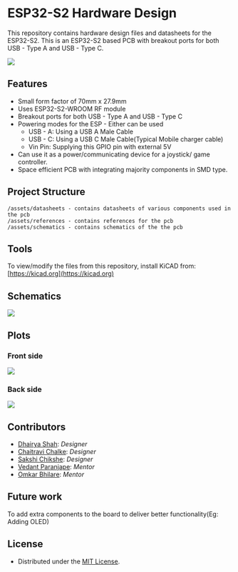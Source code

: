 # ESP32-S2 Hardware Design

This repository contains hardware design files and datasheets for the ESP32-S2. This is an ESP32-S2 based PCB with breakout ports for both USB - Type A and USB - Type C.


![](https://github.com/dhairyashah1/pcb-design-ESP32-S2/blob/main/assets/screenshots/ESP32-S2.png)

## Features

* Small form factor of 70mm x 27.9mm
* Uses ESP32-S2-WROOM RF module
* Breakout ports for both USB - Type A and USB - Type C
* Powering modes for the ESP - Either can be used
  - USB - A: Using a USB A Male Cable
  - USB - C: Using a USB C Male Cable(Typical Mobile charger cable)
  - Vin Pin: Supplying this GPIO pin with external 5V
* Can use it as a power/communicating device for a joystick/ game controller.
* Space efficient PCB with integrating majority components in SMD type.


## Project Structure

```
/assets/datasheets - contains datasheets of various components used in the pcb
/assets/references - contains references for the pcb
/assets/schematics - contains schematics of the the pcb
```

## Tools

To view/modify the files from this repository, install KiCAD from: [https://kicad.org](https://kicad.org)

## Schematics

![](https://github.com/dhairyashah1/pcb-design-ESP32-S2/blob/main/assets/schematics/USBee32-S2_Schematics.svg)

## Plots

### Front side

![](https://github.com/dhairyashah1/pcb-design-ESP32-S2/blob/main/assets/screenshots/front.png)

### Back side

![](https://github.com/dhairyashah1/pcb-design-ESP32-S2/blob/main/assets/screenshots/back.png)

<!-- CONTRIBUTORS -->
## Contributors

- [Dhairya Shah](https://github.com/dhairyashah1): *Designer*
- [Chaitravi Chalke](https://github.com/chaitravi-ce): *Designer*
- [Sakshi Chikshe](https://github.com/Sakshi-0311): *Designer*
- [Vedant Paranjape](https://github.com/VedantParanjape): *Mentor*
- [Omkar Bhilare](https://github.com/ombhilare999): *Mentor*

## Future work

To add extra components to the board to deliver better functionality(Eg: Adding OLED)

## License
- Distributed under the [MIT License](https://github.com/dhairyashah1/pcb-design-ESP32-S2/blob/main/LICENSE).
